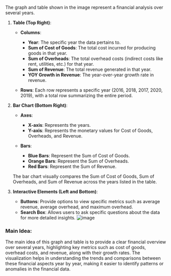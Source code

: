 The graph and table shown in the image represent a financial analysis over several years. 

1. **Table (Top Right)**:
   - **Columns**:
     - **Year**: The specific year the data pertains to.
     - **Sum of Cost of Goods**: The total cost incurred for producing goods in that year.
     - **Sum of Overheads**: The total overhead costs (indirect costs like rent, utilities, etc.) for that year.
     - **Sum of Revenue**: The total revenue generated in that year.
     - **YOY Growth in Revenue**: The year-over-year growth rate in revenue.

   - **Rows**: Each row represents a specific year (2016, 2018, 2017, 2020, 2019), with a total row summarizing the entire period.

2. **Bar Chart (Bottom Right)**:
   - **Axes**:
     - **X-axis**: Represents the years.
     - **Y-axis**: Represents the monetary values for Cost of Goods, Overheads, and Revenue.
   
   - **Bars**:
     - **Blue Bars**: Represent the Sum of Cost of Goods.
     - **Orange Bars**: Represent the Sum of Overheads.
     - **Red Bars**: Represent the Sum of Revenue.

   The bar chart visually compares the Sum of Cost of Goods, Sum of Overheads, and Sum of Revenue across the years listed in the table.

3. **Interactive Elements (Left and Bottom)**:
   - **Buttons**: Provide options to view specific metrics such as average revenue, average overhead, and maximum overhead.
   - **Search Box**: Allows users to ask specific questions about the data for more detailed insights.
![image](https://github.com/user-attachments/assets/723d41fd-977f-4248-8aac-d60ac7b392d8)


### Main Idea:
The main idea of this graph and table is to provide a clear financial overview over several years, highlighting key metrics such as cost of goods, overhead costs, and revenue, along with their growth rates. The visualization helps in understanding the trends and comparisons between these financial aspects year by year, making it easier to identify patterns or anomalies in the financial data.
